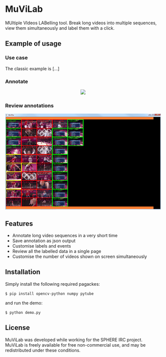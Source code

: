 # MuViLab
MUltiple VIdeos LABelling tool. Break long videos into multiple sequences, view them simultaneously and label them with a click.

## Example of usage
### Use case
The classic example is [...]

### Annotate
<p align="center">
    <img src="doc/media/annotate.gif">
</p>

### Review annotations
<p align="center">
    <img src="doc/media/review.gif">
</p>

## Features
- Annotate long video sequences in a very short time
- Save annotation as json output
- Customise labels and events
- Review all the labelled data in a single page
- Customise the number of videos shown on screen simultaneously

## Installation
Simply install the following required pagackes:

    $ pip install opencv-python numpy pytube
    
and run the demo:

    $ python demo.py


## License
MuViLab was developed while working for the SPHERE IRC project. 
MuViLab is freely available for free non-commercial use, and may be redistributed under these conditions.
